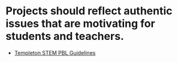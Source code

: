 # Projects should reflect authentic issues that are motivating for students and teachers.

- [Templeton STEM PBL Guidelines](guidelines.md)
